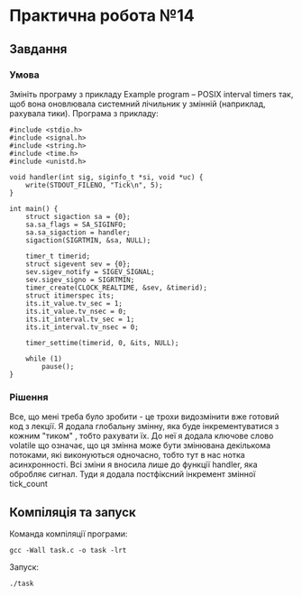 # Практична робота №14
## Завдання 
### Умова
Змініть програму з прикладу Example program – POSIX interval timers так, щоб вона оновлювала системний лічильник у змінній (наприклад, рахувала тики).
Програма з прикладу:
```
#include <stdio.h>
#include <signal.h>
#include <string.h>
#include <time.h>
#include <unistd.h>

void handler(int sig, siginfo_t *si, void *uc) {
    write(STDOUT_FILENO, "Tick\n", 5);
}

int main() {
    struct sigaction sa = {0};
    sa.sa_flags = SA_SIGINFO;
    sa.sa_sigaction = handler;
    sigaction(SIGRTMIN, &sa, NULL);

    timer_t timerid;
    struct sigevent sev = {0};
    sev.sigev_notify = SIGEV_SIGNAL;
    sev.sigev_signo = SIGRTMIN;
    timer_create(CLOCK_REALTIME, &sev, &timerid);
    struct itimerspec its;
    its.it_value.tv_sec = 1;
    its.it_value.tv_nsec = 0;
    its.it_interval.tv_sec = 1;
    its.it_interval.tv_nsec = 0;

    timer_settime(timerid, 0, &its, NULL);

    while (1)
        pause();
}

```
### Рішення
Все, що мені треба було зробити - це трохи видозмінити вже готовий код з лекції. 
Я додала глобальну змінну, яка буде інкрементуватися з кожним "тиком" , тобто рахувати їх.
До неї я додала ключове слово volatile що означає, що ця змінна може бути змінювана декількома потоками, які виконуються одночасно, тобто тут в нас нотка асинхронності.
Всі зміни я вносила лише до функції handler, яка обробляє сигнал. 
Туди я додала постфіксний інкремент змінної tick_count



## Компіляція та запуск
Команда компіляції програми:
```
gcc -Wall task.c -o task -lrt
```

Запуск:
```
./task
```
